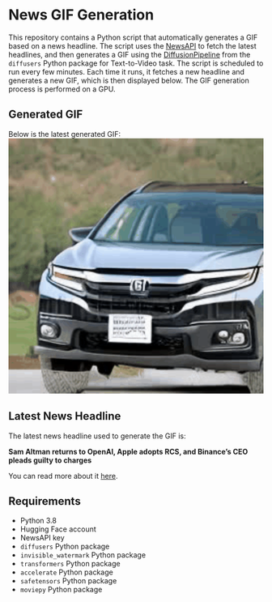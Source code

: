 # News GIF Generation
This repository contains a Python script that automatically generates a GIF based on a news headline. The script uses the [NewsAPI](https://newsapi.org/) to fetch the latest headlines, and then generates a GIF using the [DiffusionPipeline](https://github.com/huggingface/diffusers) from the `diffusers` Python package for Text-to-Video task.
The script is scheduled to run every few minutes. Each time it runs, it fetches a new headline and generates a new GIF, which is then displayed below. The GIF generation process is performed on a GPU.

## Generated GIF
Below is the latest generated GIF:
![Generated GIF](output.gif?raw=true&v=1701049242)

## Latest News Headline
The latest news headline used to generate the GIF is:

**Sam Altman returns to OpenAI, Apple adopts RCS, and Binance’s CEO pleads guilty to charges**

You can read more about it [here](https://techcrunch.com/2023/11/25/sam-altman-returns-to-openai-apple-adopts-rcs-and-binances-ceo-pleads-guilty-to-charges/).

## Requirements
- Python 3.8
- Hugging Face account
- NewsAPI key
- `diffusers` Python package
- `invisible_watermark` Python package
- `transformers` Python package
- `accelerate` Python package
- `safetensors` Python package
- `moviepy` Python package
